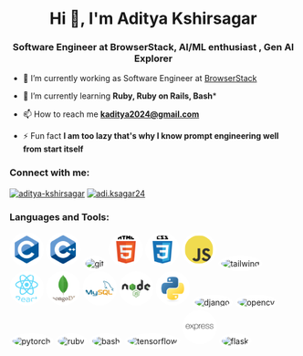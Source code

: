 <h1 align="center">Hi 👋, I'm Aditya Kshirsagar</h1>
<h3 align="center">Software Engineer at BrowserStack, AI/ML enthusiast , Gen AI Explorer</h3>

- 🔭 I’m currently working as Software Engineer at [BrowserStack](https://www.browserstack.com/?utm_source=google&utm_medium=cpc&utm_platform=paidads&utm_content=668803176719&utm_campaign=Search-Brand-APAC-Navigational&utm_campaigncode=Core+9302623&utm_term=e+browserstack)

- 🌱 I’m currently learning **Ruby, Ruby on Rails, Bash***

- 📫 How to reach me **kaditya2024@gmail.com**

- ⚡ Fun fact **I am too lazy that's why I know prompt engineering well from start itself**

<h3 align="left">Connect with me:</h3>
<p align="left">
<a href="https://www.linkedin.com/in/aditya-kshirsagar-376806220/" target="blank"><img align="center" src="https://raw.githubusercontent.com/rahuldkjain/github-profile-readme-generator/master/src/images/icons/Social/linked-in-alt.svg" alt="aditya-kshirsagar" height="30" width="40" /></a>
<a href="https://instagram.com/adi.ksagar24" target="blank"><img align="center" src="https://raw.githubusercontent.com/rahuldkjain/github-profile-readme-generator/master/src/images/icons/Social/instagram.svg" alt="adi.ksagar24" height="30" width="40" /></a>
</p>

<h3 align="left">Languages and Tools:</h3>
<p align="left">
  <style>
    .icon-style {
      background-color: white;
      border-radius: 50%;
      padding: 5px;
      width: 50px;
      height: 50px;
      object-fit: contain;
    }
  </style>

  <img src="https://raw.githubusercontent.com/devicons/devicon/master/icons/c/c-original.svg" alt="c" class="icon-style" />
  <img src="https://raw.githubusercontent.com/devicons/devicon/master/icons/cplusplus/cplusplus-original.svg" alt="cplusplus" class="icon-style" />
  <img src="https://www.vectorlogo.zone/logos/git-scm/git-scm-icon.svg" alt="git" class="icon-style" />
  <img src="https://raw.githubusercontent.com/devicons/devicon/master/icons/html5/html5-original-wordmark.svg" alt="html5" class="icon-style" />
  <img src="https://raw.githubusercontent.com/devicons/devicon/master/icons/css3/css3-original-wordmark.svg" alt="css3" class="icon-style" />
  <img src="https://raw.githubusercontent.com/devicons/devicon/master/icons/javascript/javascript-original.svg" alt="javascript" class="icon-style" />
  <img src="https://www.vectorlogo.zone/logos/tailwindcss/tailwindcss-icon.svg" alt="tailwind" class="icon-style" />
  <img src="https://raw.githubusercontent.com/devicons/devicon/master/icons/react/react-original-wordmark.svg" alt="react" class="icon-style" />
  <img src="https://raw.githubusercontent.com/devicons/devicon/master/icons/mongodb/mongodb-original-wordmark.svg" alt="mongodb" class="icon-style" />
  <img src="https://raw.githubusercontent.com/devicons/devicon/master/icons/mysql/mysql-original-wordmark.svg" alt="mysql" class="icon-style" />
  <img src="https://raw.githubusercontent.com/devicons/devicon/master/icons/nodejs/nodejs-original-wordmark.svg" alt="nodejs" class="icon-style" />
  <img src="https://raw.githubusercontent.com/devicons/devicon/master/icons/python/python-original.svg" alt="python" class="icon-style" />
  <img src="https://cdn.worldvectorlogo.com/logos/django.svg" alt="django" class="icon-style" />
  <img src="https://www.vectorlogo.zone/logos/opencv/opencv-icon.svg" alt="opencv" class="icon-style" />
  <img src="https://www.vectorlogo.zone/logos/pytorch/pytorch-icon.svg" alt="pytorch" class="icon-style" />
  <img src="https://www.vectorlogo.zone/logos/ruby-lang/ruby-lang-horizontal.svg" alt="ruby" class="icon-style" />
  <img src="https://www.vectorlogo.zone/logos/gnu_bash/gnu_bash-icon.svg" alt="bash" class="icon-style" />
  <img src="https://www.vectorlogo.zone/logos/tensorflow/tensorflow-icon.svg" alt="tensorflow" class="icon-style" />
  <img src="https://raw.githubusercontent.com/devicons/devicon/master/icons/express/express-original-wordmark.svg" alt="express" class="icon-style" />
  <img src="https://www.vectorlogo.zone/logos/pocoo_flask/pocoo_flask-icon.svg" alt="flask" class="icon-style" />
</p>

